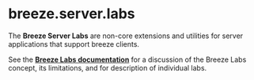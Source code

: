 breeze.server.labs
==============

The **Breeze Server Labs** are non-core extensions and utilities for server applications that support breeze clients.

See the [**Breeze Labs documentation**](http://breeze.github.io/doc-breeze-labs/) for a discussion of the Breeze Labs concept, its limitations, and for description of individual labs.
